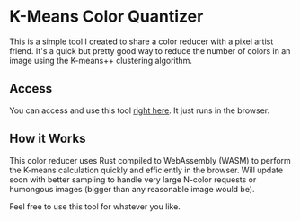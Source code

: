 # K-Means Color Quantizer
This is a simple tool I created to share a color reducer with a pixel artist friend. It's a quick but pretty good way to reduce the number of colors in an image using the K-means++ clustering algorithm.

## Access

You can access and use this tool [right here](https://mattdeak.github.io/wasm-color-quantizer/). It just runs in the browser.

## How it Works

This color reducer uses Rust compiled to WebAssembly (WASM) to perform the K-means calculation quickly and efficiently in the browser.
Will update soon with better sampling to handle very large N-color requests or humongous images (bigger than any reasonable image would be).

Feel free to use this tool for whatever you like.
